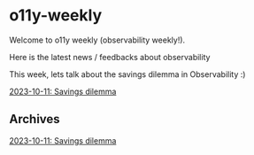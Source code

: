 # o11y-weekly

Welcome to o11y weekly (observability weekly!).

Here is the latest news / feedbacks about observability

This week, lets talk about the savings dilemma in Observability :)

[2023-10-11: Savings dilemma](./2023-10-11_Savings_dilemma/README.md)

## Archives
[2023-10-11: Savings dilemma](./2023-10-11_Savings_dilemma/README.md)